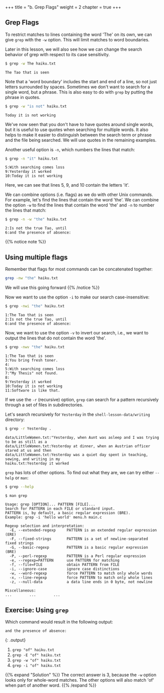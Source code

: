 +++
title = "b. Grep Flags"
weight = 2
chapter = true
+++

## Grep Flags

To restrict matches to lines containing the word 'The' on its own,
we can give `grep` with the `-w` option. This will limit matches to word boundaries.

Later in this lesson, we will also see how we can change the search behavior of grep
with respect to its case sensitivity.

```Bash
$ grep -w The haiku.txt
```

~~~
The Tao that is seen
~~~

Note that a 'word boundary' includes the start and end of a line, so not
just letters surrounded by spaces. Sometimes we don't want to search for 
a single word, but a phrase. This is also easy to do with `grep` by putting
the phrase in quotes.

```Bash
$ grep -w "is not" haiku.txt
```

~~~
Today it is not working
~~~

We've now seen that you don't have to have quotes around single words,
but it is useful to use quotes when searching for multiple words.
It also helps to make it easier to distinguish between the search term or phrase
and the file being searched. We will use quotes in the remaining examples.

Another useful option is `-n`, which numbers the lines that match:

```Bash
$ grep -n "it" haiku.txt
```

~~~
5:With searching comes loss
9:Yesterday it worked
10:Today it is not working
~~~

Here, we can see that lines 5, 9, and 10 contain the letters 'it'.

We can combine options (i.e. flags) as we do with other Unix commands.
For example, let's find the lines that contain the word 'the'.
We can combine the option `-w` to find the lines that contain the word 'the'
and `-n` to number the lines that match:

```Bash
$ grep -n -w "the" haiku.txt
```

~~~
2:Is not the true Tao, until
6:and the presence of absence:
~~~

{{% notice note %}}
## Using multiple flags

Remember that flags for most commands can be concatenated together:

```Bash
grep -nw "the" haiku.txt
```

We will use this going forward
{{% /notice %}}

Now we want to use the option `-i` to make our search case-insensitive:

```Bash
$ grep -nwi "the" haiku.txt
```

~~~
1:The Tao that is seen
2:Is not the true Tao, until
6:and the presence of absence:
~~~

Now, we want to use the option `-v` to invert our search, i.e., we want to output
the lines that do not contain the word 'the'.

```Bash
$ grep -nwv "the" haiku.txt
```

~~~
1:The Tao that is seen
3:You bring fresh toner.
4:
5:With searching comes loss
7:"My Thesis" not found.
8:
9:Yesterday it worked
10:Today it is not working
11:Software is like that.
~~~


If we use the `-r` (recursive) option,
`grep` can search for a pattern recursively through a set of files in subdirectories.

Let's search recursively for `Yesterday` in the `shell-lesson-data/writing` directory:

```Bash
$ grep -r Yesterday .
```


```
data/LittleWomen.txt:"Yesterday, when Aunt was asleep and I was trying to be as still as a
data/LittleWomen.txt:Yesterday at dinner, when an Austrian officer stared at us and then
data/LittleWomen.txt:Yesterday was a quiet day spent in teaching, sewing, and writing in my
haiku.txt:Yesterday it worked
```

`grep` has lots of other options. To find out what they are, we can try either `--help` or `man`:

```Bash
$ grep --help

$ man grep
```
~~~
Usage: grep [OPTION]... PATTERN [FILE]...
Search for PATTERN in each FILE or standard input.
PATTERN is, by default, a basic regular expression (BRE).
Example: grep -i 'hello world' menu.h main.c

Regexp selection and interpretation:
  -E, --extended-regexp     PATTERN is an extended regular expression (ERE)
  -F, --fixed-strings       PATTERN is a set of newline-separated fixed strings
  -G, --basic-regexp        PATTERN is a basic regular expression (BRE)
  -P, --perl-regexp         PATTERN is a Perl regular expression
  -e, --regexp=PATTERN      use PATTERN for matching
  -f, --file=FILE           obtain PATTERN from FILE
  -i, --ignore-case         ignore case distinctions
  -w, --word-regexp         force PATTERN to match only whole words
  -x, --line-regexp         force PATTERN to match only whole lines
  -z, --null-data           a data line ends in 0 byte, not newline

Miscellaneous:
...        ...        ...
~~~

## Exercise: Using `grep`

Which command would result in the following output:

~~~
and the presence of absence:
~~~
{: .output}

1. `grep "of" haiku.txt`
2. `grep -E "of" haiku.txt`
3. `grep -w "of" haiku.txt`
4. `grep -i "of" haiku.txt`

{{% expand "Solution" %}}
The correct answer is 3, because the `-w` option looks only for whole-word matches.
The other options will also match 'of' when part of another word.
{{% /expand %}}